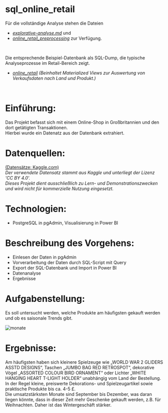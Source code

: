 # sql_online_retail

Für die vollständige Analyse stehen die Dateien 
* [*explorative-analyse.md*](https://github.com/heckmann-a/sql_online_retail/blob/main/docs/explorative-analyse.md) und
* [*online_retail_preprocessing*](https://github.com/heckmann-a/sql_online_retail/blob/main/sql/online_retail_preprocessing.sql) zur Verfügung.
  
&nbsp;

Die entsprechende Beispiel-Datenbank als SQL-Dump, die typische Analyseprozesse im Retail-Bereich zeigt. 
* [*online_retail*](https://github.com/heckmann-a/sql_online_retail/blob/main/sql/online_retail.sql) *(Beinhaltet Materialized Views zur Auswertung von Verkaufsdaten nach Land und Produkt.)*
  

&nbsp;

# Einführung:
Das Projekt befasst sich mit einem Online-Shop in Großbritannien und den dort getätigten Transaktionen.\
Hierbei wurde ein Datenatz aus der Datenbank extrahiert.

# Datenquellen:
[(Datensätze: Kaggle.com)]( https://www.kaggle.com/datasets/ulrikthygepedersen/online-retail-dataset/data)\
*Der verwendete Datensatz stammt aus Kaggle und unterliegt der Lizenz 'CC BY 4.0'.\
Dieses Projekt dient ausschließlich zu Lern- und Demonstrationszwecken und wird nicht für kommerzielle Nutzung eingesetzt.*

# Technologien:
* PostgreSQL in pgAdmin, Visualisierung in Power BI 

# Beschreibung des Vorgehens:
* Einlesen der Daten in pgAdmin 
* Vorverarbeitung der Daten durch SQL-Script mit Query
* Export der SQL-Datenbank und Import in Power BI
* Datenanalyse
* Ergebnisse


# Aufgabenstellung:
Es soll untersucht werden, welche Produkte am häufigsten gekauft werden und ob es saisonale Trends gibt.


![monate](https://github.com/user-attachments/assets/5c7e365e-3aa0-424a-a630-81b0b5072e54)


# Ergebnisse:
Am häufigsten haben sich kleinere Spielzeuge wie „WORLD WAR 2 GLIDERS ASSTD DESIGNS“, Taschen „JUMBO BAG RED RETROSPOT“, dekorative Vögel „ASSORTED COLOUR BIRD ORNAMENT“ oder Lichter „WHITE HANGING HEART T-LIGHT HOLDER“ unabhängig vom Land der Bestellung.\
In der Regel kleine, preiswerte Dekorations- und Spielzeugartikel sowie praktische Produkte bis ca. 4-5 £.\
Die umsatzstärksten Monate sind September bis Dezember, was daran liegen könnte, dass in dieser Zeit mehr Geschenke gekauft werden, z.B. für Weihnachten. Daher ist das Wintergeschäft stärker.

